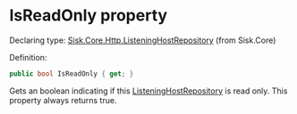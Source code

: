 <!--

Copyrights 2023 Sisk Framework - CypherPotato
Published under MIT license

!!! DO NOT EDIT THIS FILE !!!
This file was generated by a tool in the Sisk package. To edit the information in this documentation,
edit the XML documentation present in the Sisk source code.

-->


# IsReadOnly property

Declaring type: [Sisk.Core.Http.ListeningHostRepository](/spec/Sisk.Core.Http.ListeningHostRepository.md) (from Sisk.Core)


Definition:

```cs
public bool IsReadOnly { get; }
```

Gets an boolean indicating if this <a href="/spec/Sisk.Core.Http.ListeningHostRepository.md">ListeningHostRepository</a> is read only. This property always returns <c>true</c>.

